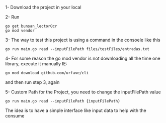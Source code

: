 1- Download the project in your local

2- Run
 
    go get bunsan_lectorOcr
    go mod vendor

3- The way to test this project is using a command in the consoele like this 

    go run main.go read --inputFilePath files/testFiles/entradas.txt

4- For some reason the go mod vendor is not downloading all the time one library, execute it manually
IE: 
    
    go mod download github.com/urfave/cli

and then run step 3, again

5- Custom Path for the Project, you need to change the inputFilePath value

    go run main.go read --inputFilePath {inputFilePath}

The idea is to have a simple interface like input data to help with the consume
